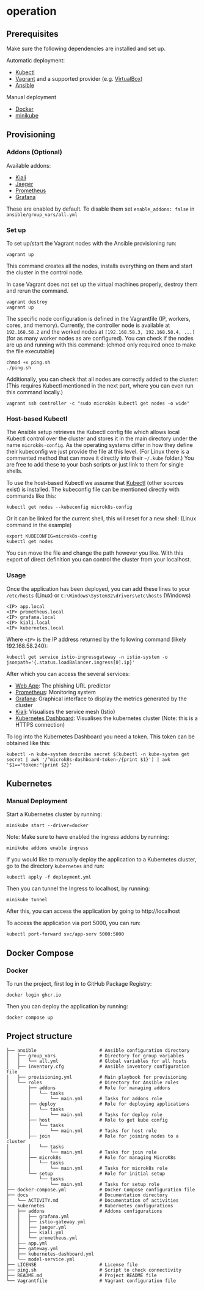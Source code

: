 # operation

## Prerequisites

Make sure the following dependencies are installed and set up.

Automatic deployment:

- [Kubectl](https://k8s-docs.netlify.app/en/docs/tasks/tools/install-kubectl/)
- [Vagrant](https://www.vagrantup.com/) and a supported provider (e.g. [VirtualBox](https://www.virtualbox.org/))
- [Ansible](https://www.ansible.com/)

Manual deployment

- [Docker](https://docs.docker.com/engine/install/)
- [minikube](https://minikube.sigs.k8s.io/docs/start/)

## Provisioning

### Addons (Optional)
Available addons:
- [Kiali](https://kiali.io/)
- [Jaeger](https://www.jaegertracing.io/)
- [Prometheus](https://prometheus.io/)
- [Grafana](https://grafana.com/)

These are enabled by default. To disable them set `enable_addons: false` in `ansible/group_vars/all.yml`

### Set up

To set up/start the Vagrant nodes with the Ansible provisioning run:
``` console
vagrant up
```
This command creates all the nodes, installs everything on them and start the cluster in the control node.

In case Vagrant does not set up the virtual machines properly, destroy them and rerun the command.

``` console
vagrant destroy
vagrant up
```

The specific node configuration is defined in the Vagrantfile (IP, workers, cores, and memory).
Currently, the controller node is available at `192.168.58.2` and the worked nodes at `[192.168.58.3, 192.168.58.4, ...]` (for as many worker nodes as are configured).
You can check if the nodes are up and running with this command:
(chmod only required once to make the file executable)
``` console
chmod +x ping.sh 
./ping.sh
```
Additionally, you can check that all nodes are correctly added to the cluster:
(This requires Kubectl mentioned in the next part, where you can even run this command locally.)
``` console
vagrant ssh controller -c "sudo microk8s kubectl get nodes -o wide"
```

### Host-based Kubectl
The Ansible setup retrieves the Kubectl config file which allows local Kubectl control over the cluster and stores it in the main directory under the name `microk8s-config`.
As the operating systems differ in how they define their kubeconfig we just provide the file at this level.
(For Linux there is a commented method that can move it directly into their `~/.kube` folder.)
You are free to add these to your bash scripts or just link to them for single shells.

To use the host-based Kubectl we assume that [Kubectl](https://kubernetes.io/docs/tasks/tools/install-kubectl-linux/) (other sources exist) is installed.
The kubeconfig file can be mentioned directly with commands like this:
``` console
kubectl get nodes --kubeconfig microk8s-config
```
Or it can be linked for the current shell, this will reset for a new shell:
(Linux command in the example)
``` console
export KUBECONFIG=microk8s-config
kubectl get nodes
```
You can move the file and change the path however you like.
With this export of direct definition you can control the cluster from your localhost. 

### Usage
Once the application has been deployed, you can add these lines to your `/etc/hosts` (Linux) or `C:\Windows\System32\drivers\etc\hosts` (Windows)
```
<IP> app.local
<IP> prometheus.local
<IP> grafana.local
<IP> kiali.local
<IP> kubernetes.local
```

Where `<IP>` is the IP address returned by the following command (likely 192.168.58.240):
```
kubectl get service istio-ingressgateway -n istio-system -o jsonpath='{.status.loadBalancer.ingress[0].ip}'
```

After which you can access the several services:
- [Web App](app.local): The phishing URL predictor
- [Prometheus](prometheus.local): Monitoring system
- [Grafana](grafana.local): Graphical interface to display the metrics generated by the cluster
- [Kiali](kiali.local): Visualises the service mesh (Istio)
- [Kubernetes Dashboard](https://kubernetes.local): Visualises the kubernetes cluster (Note: this is a HTTPS connection)

To log into the Kubernetes Dashboard you need a token. This token can be obtained like this:

``` console
kubectl -n kube-system describe secret $(kubectl -n kube-system get secret | awk '/^microk8s-dashboard-token-/{print $1}') | awk '$1=="token:"{print $2}'
```

## Kubernetes

### Manual Deployment
Start a Kubernetes cluster by running:

```
minikube start --driver=docker
```

Note: Make sure to have enabled the ingress addons by running:

```
minikube addons enable ingress
```

If you would like to manually deploy the application to a Kubernetes cluster, go to the directory ```kubernetes``` and run:

```
kubectl apply -f deployment.yml
```

Then you can tunnel the Ingress to localhost, by running:

```
minikube tunnel
```

After this, you can access the application by going to http://localhost

To access the application via port 5000, you can run:

```
kubectl port-forward svc/app-serv 5000:5000
```

## Docker Compose

### Docker
To run the project, first log in to GitHub Package Registry:

```
docker login ghcr.io
```

Then you can deploy the application by running:

```
docker compose up
```

## Project structure

``` console
├── ansible                       # Ansible configuration directory
│   ├── group_vars                # Directory for group variables
│   │   └── all.yml               # Global variables for all hosts
│   ├── inventory.cfg             # Ansible inventory configuration file
│   ├── provisioning.yml          # Main playbook for provisioning
│   └── roles                     # Directory for Ansible roles
│       ├── addons                # Role for managing addons
│       │   └── tasks
│       │       └── main.yml      # Tasks for addons role
│       ├── deploy                # Role for deploying applications
│       │   └── tasks
│       │       └── main.yml      # Tasks for deploy role
│       ├── host                  # Role to get kube config 
│       │   └── tasks
│       │       └── main.yml      # Tasks for host role
│       ├── join                  # Role for joining nodes to a cluster
│       │   └── tasks
│       │       └── main.yml      # Tasks for join role
│       ├── microk8s              # Role for managing MicroK8s
│       │   └── tasks
│       │       └── main.yml      # Tasks for microk8s role
│       └── setup                 # Role for initial setup
│           └── tasks
│               └── main.yml      # Tasks for setup role
├── docker-compose.yml            # Docker Compose configuration file
├── docs                          # Documentation directory
│   └── ACTIVITY.md               # Documentation of activities
├── kubernetes                    # Kubernetes configurations
│   ├── addons                    # Addons configurations
│   │   ├── grafana.yml
│   │   ├── istio-gateway.yml
│   │   ├── jaeger.yml
│   │   ├── kiali.yml
│   │   └── prometheus.yml
│   ├── app.yml
│   ├── gateway.yml
│   ├── kubernetes-dashboard.yml
│   └── model-service.yml
├── LICENSE                       # License file
├── ping.sh                       # Script to check connectivity
├── README.md                     # Project README file
└── Vagrantfile                   # Vagrant configuration file

```
